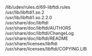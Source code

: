 /lib/udev/rules.d/69-libftdi.rules  
/usr/lib/libftdi1.so.2  
/usr/lib/libftdi1.so.2.2.0  
/usr/share/doc/libftdi  
/usr/share/doc/libftdi/AUTHORS  
/usr/share/doc/libftdi/ChangeLog  
/usr/share/doc/libftdi/README  
/usr/share/licenses/libftdi  
/usr/share/licenses/libftdi/COPYING.LIB  
